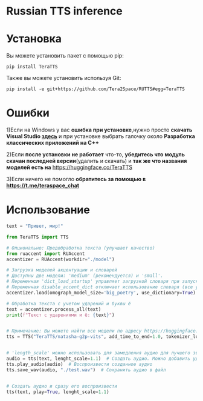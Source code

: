 # Russian TTS inference
# Установка
Вы можете установить пакет с помощью pip:
```
pip install TeraTTS
```
Также вы можете установить используя Git:
```
pip install -e git+https://github.com/Tera2Space/RUTTS#egg=TeraTTS
```
# Ошибки
1)Если на Windows у вас **ошибка при установке**,нужно просто **скачать Visual Studio [здесь](https://visualstudio.microsoft.com/ru/thank-you-downloading-visual-studio/?sku=Community&channel=Release&version=VS2022&source=VSLandingPage&cid=2030&passive=false)** и при установке выбрать галочку около **Разработка классических приложений на С++**

2)Если **после установки не работает** что-то, **убедитесь что модуль скачан последней версии**(удалить и скачать) и **так же что названия моделей есть на** https://huggingface.co/TeraTTS

3)Если ничего не помогло **обратитесь за помощью в https://t.me/teraspace_chat**
# Использование

```python  
text = "Привет, мир!"

from TeraTTS import TTS

# Опционально: Предобработка текста (улучшает качество)
from ruaccent import RUAccent
accentizer = RUAccent(workdir="./model")

# Загрузка моделей акцентуации и словарей
# Доступны две модели: 'medium' (рекомендуется) и 'small'.
# Переменная 'dict_load_startup' управляет загрузкой словаря при запуске (больше памяти) или загрузкой его по мере необходимости во время выполнения (экономия памяти, но медленнее).
# Переменная disable_accent_dict отключает использование словаря (все ударения расставляет нейросеть). Данная функция экономит ОЗУ, по скорости работы сопоставима со всем словарём в ОЗУ.
accentizer.load(omograph_model_size='big_poetry', use_dictionary=True)

# Обработка текста с учетом ударений и буквы ё
text = accentizer.process_all(text)
print(f"Текст с ударениями и ё: {text}")


# Примечание: Вы можете найти все модели по адресу https://huggingface.co/TeraTTS, включая модель GLADOS
tts = TTS("TeraTTS/natasha-g2p-vits", add_time_to_end=1.0, tokenizer_load_dict=True) # Вы можете настроить 'add_time_to_end' для продолжительности аудио, 'tokenizer_load_dict' можно отключить если используете RUAccent


# 'length_scale' можно использовать для замедления аудио для лучшего звучания (по умолчанию 1.1, указано здесь для примера)
audio = tts(text, lenght_scale=1.1)  # Создать аудио. Можно добавить ударения, используя '+'
tts.play_audio(audio)  # Воспроизвести созданное аудио
tts.save_wav(audio, "./test.wav")  # Сохранить аудио в файл


# Создать аудио и сразу его воспроизвести
tts(text, play=True, lenght_scale=1.1)

```